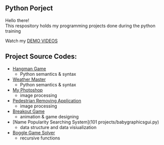 ## Python Porject
Hello there!\
This respository holds my programming projects done during the python training

Watch my [DEMO VIDEOS]()

## Project Source Codes:
* [Hangman Game]()
  * Python semantics & syntax
* [Weather Master]()
  * Python semantics & syntax
* [My Photoshop]()
  * image processing
* [Pedestrian Removing Application]()
  * image processing
* [Breakout Game](https://youtube.com/shorts/2o7BfNEaii0?feature=share)
  * animation & game designing
* [Name Popularity Searching System](101 projects/babygraphicsgui.py)
  * data structure and data visiualization
* [Boggle Game Solver]()
  * recursive functions
